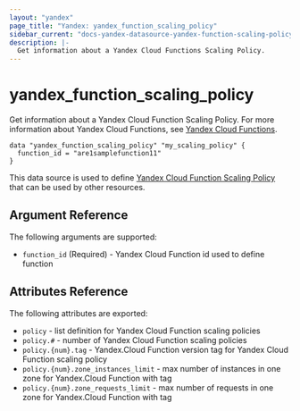 ```yaml
---
layout: "yandex"
page_title: "Yandex: yandex_function_scaling_policy"
sidebar_current: "docs-yandex-datasource-yandex-function-scaling-policy"
description: |-
  Get information about a Yandex Cloud Functions Scaling Policy.
---
```


# yandex\_function\_scaling\_policy

Get information about a Yandex Cloud Function Scaling Policy. For more information about Yandex Cloud Functions, see 
[Yandex Cloud Functions](https://cloud.yandex.com/docs/functions/).

```hcl
data "yandex_function_scaling_policy" "my_scaling_policy" {
  function_id = "are1samplefunction11"
}
```

This data source is used to define [Yandex Cloud Function Scaling Policy](https://cloud.yandex.com/docs/functions/) that can be used by other resources.

## Argument Reference

The following arguments are supported:

* `function_id` (Required) - Yandex Cloud Function id used to define function

## Attributes Reference

The following attributes are exported:

* `policy` - list definition for Yandex Cloud Function scaling policies
* `policy.#` - number of Yandex Cloud Function scaling policies
* `policy.{num}.tag` - Yandex.Cloud Function version tag for Yandex Cloud Function scaling policy
* `policy.{num}.zone_instances_limit` - max number of instances in one zone for Yandex.Cloud Function with tag
* `policy.{num}.zone_requests_limit` - max number of requests in one zone for Yandex.Cloud Function with tag
